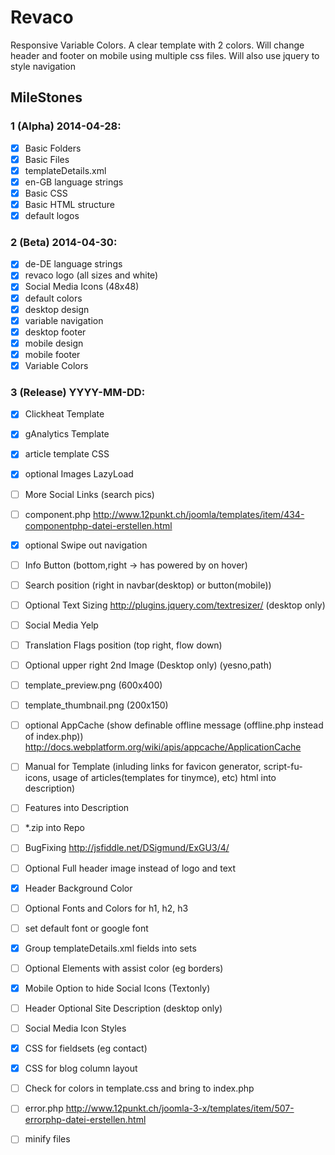 # Revaco

Responsive Variable Colors. A clear template with 2 colors. Will change header and footer on mobile using multiple css files. Will also use jquery to style navigation

## MileStones

### 1 (Alpha) 2014-04-28:
- [X] Basic Folders
- [X] Basic Files
- [X] templateDetails.xml
- [X] en-GB language strings
- [X] Basic CSS
- [X] Basic HTML structure
- [X] default logos

### 2 (Beta) 2014-04-30:
- [X] de-DE language strings
- [X] revaco logo (all sizes and white)
- [X] Social Media Icons (48x48)
- [X] default colors
- [X] desktop design
- [X] variable navigation
- [X] desktop footer
- [X] mobile design
- [X] mobile footer
- [X] Variable Colors

### 3 (Release) YYYY-MM-DD:
- [X] Clickheat Template
- [X] gAnalytics Template
- [X] article template CSS
- [X] optional Images LazyLoad 
- [ ] More Social Links (search pics)
- [ ] component.php http://www.12punkt.ch/joomla/templates/item/434-componentphp-datei-erstellen.html
- [X] optional Swipe out navigation 
- [ ] Info Button (bottom,right -> has powered by on hover)
- [ ] Search position (right in navbar(desktop) or button(mobile))
- [ ] Optional Text Sizing http://plugins.jquery.com/textresizer/ (desktop only)
- [ ] Social Media Yelp
- [ ] Translation Flags position (top right, flow down)
- [ ] Optional upper right 2nd Image (Desktop only) (yesno,path)
- [ ] template_preview.png (600x400)
- [ ] template_thumbnail.png (200x150)
- [ ] optional AppCache (show definable offline message (offline.php instead of index.php)) http://docs.webplatform.org/wiki/apis/appcache/ApplicationCache
- [ ] Manual for Template (inluding links for favicon generator, script-fu-icons, usage of articles(templates for tinymce), etc) html into description)
- [ ] Features into Description
- [ ] *.zip into Repo
- [ ] BugFixing http://jsfiddle.net/DSigmund/ExGU3/4/
- [ ] Optional Full header image instead of logo and text
- [X] Header Background Color
- [ ] Optional Fonts and Colors for h1, h2, h3
- [ ] set default font or google font
- [X] Group templateDetails.xml fields into sets
- [ ] Optional Elements with assist color (eg borders)
- [X] Mobile Option to hide Social Icons (Textonly)
- [ ] Header Optional Site Description (desktop only)
- [ ] Social Media Icon Styles
- [X] CSS for fieldsets (eg contact)
- [X] CSS for blog column layout 
- [ ] Check for colors in template.css and bring to index.php
- [ ] error.php http://www.12punkt.ch/joomla-3-x/templates/item/507-errorphp-datei-erstellen.html
- [ ] minify files

